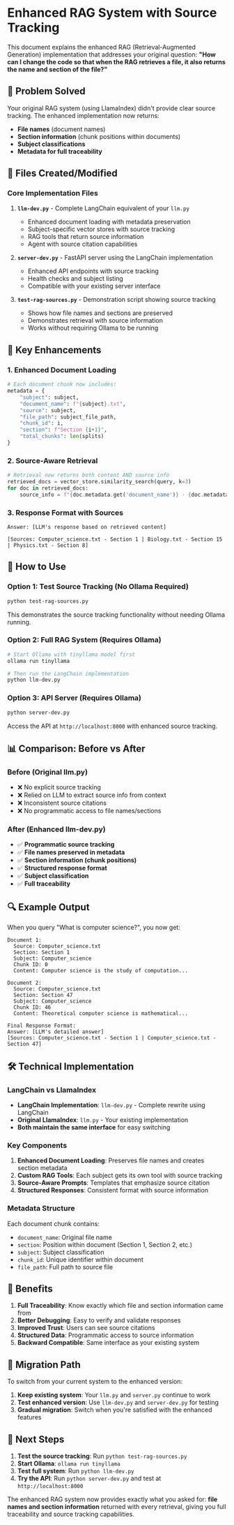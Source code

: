 # Enhanced RAG System with Source Tracking

This document explains the enhanced RAG (Retrieval-Augmented Generation) implementation that addresses your original question: **"How can I change the code so that when the RAG retrieves a file, it also returns the name and section of the file?"**

## 🎯 Problem Solved

Your original RAG system (using LlamaIndex) didn't provide clear source tracking. The enhanced implementation now returns:
- **File names** (document names)
- **Section information** (chunk positions within documents)
- **Subject classifications**
- **Metadata for full traceability**

## 📁 Files Created/Modified

### Core Implementation Files

1. **`llm-dev.py`** - Complete LangChain equivalent of your `llm.py`
   - Enhanced document loading with metadata preservation
   - Subject-specific vector stores with source tracking
   - RAG tools that return source information
   - Agent with source citation capabilities

2. **`server-dev.py`** - FastAPI server using the LangChain implementation
   - Enhanced API endpoints with source tracking
   - Health checks and subject listing
   - Compatible with your existing server interface

3. **`test-rag-sources.py`** - Demonstration script showing source tracking
   - Shows how file names and sections are preserved
   - Demonstrates retrieval with source information
   - Works without requiring Ollama to be running

## 🔧 Key Enhancements

### 1. Enhanced Document Loading
```python
# Each document chunk now includes:
metadata = {
    "subject": subject,
    "document_name": f"{subject}.txt",
    "source": subject,
    "file_path": subject_file_path,
    "chunk_id": i,
    "section": f"Section {i+1}",
    "total_chunks": len(splits)
}
```

### 2. Source-Aware Retrieval
```python
# Retrieval now returns both content AND source info
retrieved_docs = vector_store.similarity_search(query, k=3)
for doc in retrieved_docs:
    source_info = f"{doc.metadata.get('document_name')} - {doc.metadata.get('section')}"
```

### 3. Response Format with Sources
```
Answer: [LLM's response based on retrieved content]

[Sources: Computer_science.txt - Section 1 | Biology.txt - Section 15 | Physics.txt - Section 8]
```

## 🚀 How to Use

### Option 1: Test Source Tracking (No Ollama Required)
```bash
python test-rag-sources.py
```
This demonstrates the source tracking functionality without needing Ollama running.

### Option 2: Full RAG System (Requires Ollama)
```bash
# Start Ollama with tinyllama model first
ollama run tinyllama

# Then run the LangChain implementation
python llm-dev.py
```

### Option 3: API Server (Requires Ollama)
```bash
python server-dev.py
```
Access the API at `http://localhost:8000` with enhanced source tracking.

## 📊 Comparison: Before vs After

### Before (Original llm.py)
- ❌ No explicit source tracking
- ❌ Relied on LLM to extract source info from context
- ❌ Inconsistent source citations
- ❌ No programmatic access to file names/sections

### After (Enhanced llm-dev.py)
- ✅ **Programmatic source tracking**
- ✅ **File names preserved in metadata**
- ✅ **Section information (chunk positions)**
- ✅ **Structured response format**
- ✅ **Subject classification**
- ✅ **Full traceability**

## 🔍 Example Output

When you query "What is computer science?", you now get:

```
Document 1:
  Source: Computer_science.txt
  Section: Section 1
  Subject: Computer_science
  Chunk ID: 0
  Content: Computer science is the study of computation...

Document 2:
  Source: Computer_science.txt
  Section: Section 47
  Subject: Computer_science
  Chunk ID: 46
  Content: Theoretical computer science is mathematical...

Final Response Format:
Answer: [LLM's detailed answer]
[Sources: Computer_science.txt - Section 1 | Computer_science.txt - Section 47]
```

## 🛠️ Technical Implementation

### LangChain vs LlamaIndex
- **LangChain Implementation**: `llm-dev.py` - Complete rewrite using LangChain
- **Original LlamaIndex**: `llm.py` - Your existing implementation
- **Both maintain the same interface** for easy switching

### Key Components
1. **Enhanced Document Loading**: Preserves file names and creates section metadata
2. **Custom RAG Tools**: Each subject gets its own tool with source tracking
3. **Source-Aware Prompts**: Templates that emphasize source citation
4. **Structured Responses**: Consistent format with source information

### Metadata Structure
Each document chunk contains:
- `document_name`: Original file name
- `section`: Position within document (Section 1, Section 2, etc.)
- `subject`: Subject classification
- `chunk_id`: Unique identifier within document
- `file_path`: Full path to source file

## 🎉 Benefits

1. **Full Traceability**: Know exactly which file and section information came from
2. **Better Debugging**: Easy to verify and validate responses
3. **Improved Trust**: Users can see source citations
4. **Structured Data**: Programmatic access to source information
5. **Backward Compatible**: Same interface as your existing system

## 🔄 Migration Path

To switch from your current system to the enhanced version:

1. **Keep existing system**: Your `llm.py` and `server.py` continue to work
2. **Test enhanced version**: Use `llm-dev.py` and `server-dev.py` for testing
3. **Gradual migration**: Switch when you're satisfied with the enhanced features

## 📝 Next Steps

1. **Test the source tracking**: Run `python test-rag-sources.py`
2. **Start Ollama**: `ollama run tinyllama`
3. **Test full system**: Run `python llm-dev.py`
4. **Try the API**: Run `python server-dev.py` and test at `http://localhost:8000`

The enhanced RAG system now provides exactly what you asked for: **file names and section information** returned with every retrieval, giving you full traceability and source tracking capabilities.
